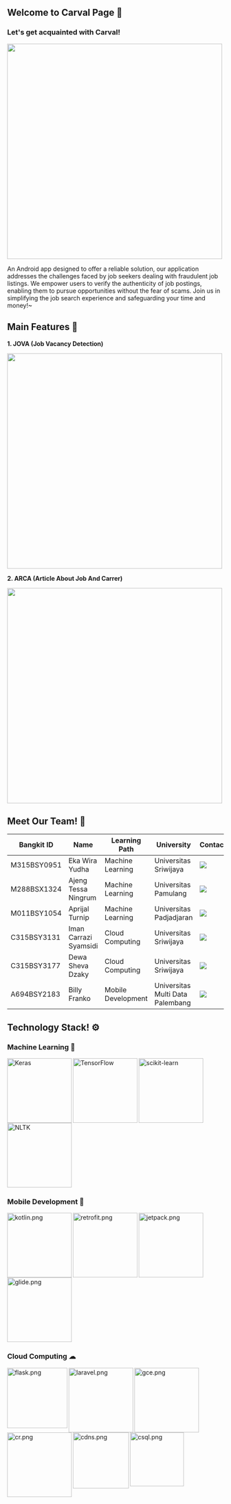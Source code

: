 ## Welcome to Carval Page 🙌

### Let's get acquainted with Carval!

<img src="https://carval.cloud/assets/front/img/about.png" height="500">

An Android app designed to offer a reliable solution, our application addresses the challenges faced by job seekers dealing with fraudulent job listings. We empower users to verify the authenticity of job postings, enabling them to pursue opportunities without the fear of scams. Join us in simplifying the job search experience and safeguarding your time and money!~

## Main Features 📱
**1. JOVA (Job Vacancy Detection)**

<img src="https://carval.netlify.app/assets/img/jova.png" height="500">

**2. ARCA (Article About Job And Carrer)**

<img src="https://carval.netlify.app//assets/img/Arca.png" height="500">

## Meet Our Team! 👥

| Bangkit ID | Name | Learning Path | University | Contact |
| ----- | ----- | ----- | ----- | ----- |
| M315BSY0951 | Eka Wira Yudha | Machine Learning | Universitas Sriwijaya | <a href="https://www.linkedin.com/in/eka-wira-yudha-705649221/"><img src="https://img.shields.io/badge/LinkedIn-0077B5?style=for-the-badge&logo=linkedin&logoColor=white" /></a>                            |
| M288BSX1324 | Ajeng Tessa Ningrum | Machine Learning | Universitas Pamulang | <a href="https://www.linkedin.com/in/ini-ajeng/"><img src="https://img.shields.io/badge/LinkedIn-0077B5?style=for-the-badge&logo=linkedin&logoColor=white" /></a>                            |
| M011BSY1054 | Aprijal Turnip | Machine Learning | Universitas Padjadjaran | <a href="https://www.linkedin.com/in/aprijalturnip/"><img src="https://img.shields.io/badge/LinkedIn-0077B5?style=for-the-badge&logo=linkedin&logoColor=white" /></a>                            |
| C315BSY3131 | Iman Carrazi Syamsidi | Cloud Computing | Universitas Sriwijaya | <a href="https://www.linkedin.com/in/iman-carrazi/"><img src="https://img.shields.io/badge/LinkedIn-0077B5?style=for-the-badge&logo=linkedin&logoColor=white" /></a>                            |
| C315BSY3177 | Dewa Sheva Dzaky | Cloud Computing | Universitas Sriwijaya | <a href="https://www.linkedin.com/in/dewa-sheva-dzaky/"><img src="https://img.shields.io/badge/LinkedIn-0077B5?style=for-the-badge&logo=linkedin&logoColor=white" /></a>                            |
| A694BSY2183 | Billy Franko | Mobile Development | Universitas Multi Data Palembang | <a href="https://www.linkedin.com/in/billy-franko-6aa500288/"><img src="https://img.shields.io/badge/LinkedIn-0077B5?style=for-the-badge&logo=linkedin&logoColor=white" /></a>                            |

## Technology Stack! ⚙
<h3 align="left">Machine Learning 🧠</h3>
<p align="left">
<img align="left" src="https://carval.netlify.app/assets/img/keras.png" alt="Keras" width="150px"/>
<img align="left" src="https://carval.netlify.app/assets/img/tf.png" alt="TensorFlow" width="150px"/>
<img align="left" src="https://carval.netlify.app/assets/img/scikit.png" alt="scikit-learn" width="150px"/>
<img align="left" src="https://carval.netlify.app/assets/img/nltk.png" alt="NLTK" width="150px"/>

<br clear="left" />

<h3 align="left">Mobile Development 📱</h3>
<p align="left">
<img align="left" src="https://carval.netlify.app/assets/img/kotlin.png" alt="kotlin.png" width="150px"/>
<img align="left" src="https://carval.netlify.app/assets/img/retrofit.png" alt="retrofit.png" width="150px"/>
<img align="left" src="https://carval.netlify.app/assets/img/jetpack.png" alt="jetpack.png" width="150px"/>
<img align="left" src="https://carval.netlify.app/assets/img/glide.png" alt="glide.png" width="150px"/>

<br clear="left" />

<h3 align="left">Cloud Computing ☁</h3>
<p align="left">
<img align="left" src="https://carval.netlify.app/assets/img/flask.png" alt="flask.png" width="140px"/>
<img align="left" src="https://carval.netlify.app/assets/img/laravel.png" alt="laravel.png" width="150px"/>
<img align="left" src="https://carval.netlify.app/assets/img/gce.png" alt="gce.png" width="150px"/>
<img align="left" src="https://carval.netlify.app/assets/img/cr.png" alt="cr.png" width="150px"/>
<img align="left" src="https://carval.netlify.app/assets/img/cdns.png" alt="cdns.png" width="130px"/>
<img align="left" src="https://carval.netlify.app/assets/img/csql.png" alt="csql.png" width="125px"/>

